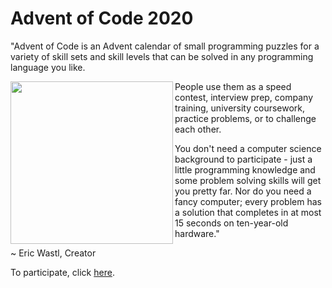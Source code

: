 # Advent of Code 2020 

"Advent of Code is an Advent calendar of small programming puzzles for a variety of skill sets and skill levels that can be solved in any programming language you like. 

<a href="url">
   <img src="https://external-content.duckduckgo.com/iu/?u=https%3A%2F%2Fcdn.catawiki.net%2Fassets%2Fmarketing%2Flanding_page%2Fblock%2Fimages-attachments%2F2819-207ffd7a8a849eac5d3d8c2ec9d8f3001436c3a9-og_image.jpg&f=1&nofb=1" align="left" height="260" >
   </a>

People use them as a speed contest, interview prep, company training, university coursework, practice problems, or to challenge each other.

You don't need a computer science background to participate - just a little programming knowledge and some problem solving skills will get you pretty far. Nor do you need a fancy computer; every problem has a solution that completes in at most 15 seconds on ten-year-old hardware."

~ Eric Wastl, Creator

To participate, click [here](https://adventofcode.com/2020/about).
